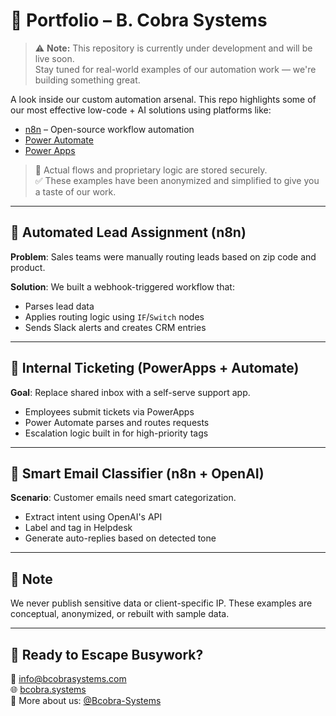 # 💼 Portfolio – B. Cobra Systems

> ⚠️ **Note:** This repository is currently under development and will be live soon.  
> Stay tuned for real-world examples of our automation work — we're building something great.

A look inside our custom automation arsenal. This repo highlights some of our most effective low-code + AI solutions using platforms like:

- [n8n](https://n8n.io/) – Open-source workflow automation
- [Power Automate](https://flow.microsoft.com/)
- [Power Apps](https://powerapps.microsoft.com/)

> 🚫 Actual flows and proprietary logic are stored securely.  
> ✅ These examples have been anonymized and simplified to give you a taste of our work.

---

## 🔁 Automated Lead Assignment (n8n)

**Problem**: Sales teams were manually routing leads based on zip code and product.

**Solution**: We built a webhook-triggered workflow that:
- Parses lead data
- Applies routing logic using `IF`/`Switch` nodes
- Sends Slack alerts and creates CRM entries


---

## 📱 Internal Ticketing (PowerApps + Automate)

**Goal**: Replace shared inbox with a self-serve support app.

- Employees submit tickets via PowerApps
- Power Automate parses and routes requests
- Escalation logic built in for high-priority tags


---

## 🧠 Smart Email Classifier (n8n + OpenAI)

**Scenario**: Customer emails need smart categorization.

- Extract intent using OpenAI's API
- Label and tag in Helpdesk
- Generate auto-replies based on detected tone


---

## 🔐 Note

We never publish sensitive data or client-specific IP. These examples are conceptual, anonymized, or rebuilt with sample data.

---

## 🤝 Ready to Escape Busywork?

📧 info@bcobrasystems.com  
🌐 [bcobra.systems](https://bcobra.systems)  
🧠 More about us: [@Bcobra-Systems](https://github.com/Bcobra-Systems)
